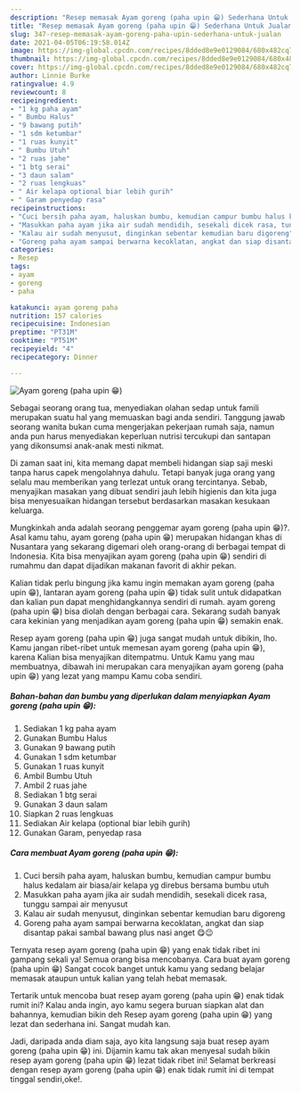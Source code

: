 ```yaml
---
description: "Resep memasak Ayam goreng (paha upin 😁) Sederhana Untuk Jualan"
title: "Resep memasak Ayam goreng (paha upin 😁) Sederhana Untuk Jualan"
slug: 347-resep-memasak-ayam-goreng-paha-upin-sederhana-untuk-jualan
date: 2021-04-05T06:19:58.014Z
image: https://img-global.cpcdn.com/recipes/8dded8e9e0129084/680x482cq70/ayam-goreng-paha-upin-😁-foto-resep-utama.jpg
thumbnail: https://img-global.cpcdn.com/recipes/8dded8e9e0129084/680x482cq70/ayam-goreng-paha-upin-😁-foto-resep-utama.jpg
cover: https://img-global.cpcdn.com/recipes/8dded8e9e0129084/680x482cq70/ayam-goreng-paha-upin-😁-foto-resep-utama.jpg
author: Linnie Burke
ratingvalue: 4.9
reviewcount: 8
recipeingredient:
- "1 kg paha ayam"
- " Bumbu Halus"
- "9 bawang putih"
- "1 sdm ketumbar"
- "1 ruas kunyit"
- " Bumbu Utuh"
- "2 ruas jahe"
- "1 btg serai"
- "3 daun salam"
- "2 ruas lengkuas"
- " Air kelapa optional biar lebih gurih"
- " Garam penyedap rasa"
recipeinstructions:
- "Cuci bersih paha ayam, haluskan bumbu, kemudian campur bumbu halus kedalam air biasa/air kelapa yg direbus bersama bumbu utuh"
- "Masukkan paha ayam jika air sudah mendidih, sesekali dicek rasa, tunggu sampai air menyusut"
- "Kalau air sudah menyusut, dinginkan sebentar kemudian baru digoreng"
- "Goreng paha ayam sampai berwarna kecoklatan, angkat dan siap disantap pakai sambal bawang plus nasi anget 😋😉"
categories:
- Resep
tags:
- ayam
- goreng
- paha

katakunci: ayam goreng paha 
nutrition: 157 calories
recipecuisine: Indonesian
preptime: "PT31M"
cooktime: "PT51M"
recipeyield: "4"
recipecategory: Dinner

---
```



![Ayam goreng (paha upin 😁)](https://img-global.cpcdn.com/recipes/8dded8e9e0129084/680x482cq70/ayam-goreng-paha-upin-😁-foto-resep-utama.jpg)

Sebagai seorang orang tua, menyediakan olahan sedap untuk famili merupakan suatu hal yang memuaskan bagi anda sendiri. Tanggung jawab seorang  wanita bukan cuma mengerjakan pekerjaan rumah saja, namun anda pun harus menyediakan keperluan nutrisi tercukupi dan santapan yang dikonsumsi anak-anak mesti nikmat.

Di zaman  saat ini, kita memang dapat membeli hidangan siap saji meski tanpa harus capek mengolahnya dahulu. Tetapi banyak juga orang yang selalu mau memberikan yang terlezat untuk orang tercintanya. Sebab, menyajikan masakan yang dibuat sendiri jauh lebih higienis dan kita juga bisa menyesuaikan hidangan tersebut berdasarkan masakan kesukaan keluarga. 



Mungkinkah anda adalah seorang penggemar ayam goreng (paha upin 😁)?. Asal kamu tahu, ayam goreng (paha upin 😁) merupakan hidangan khas di Nusantara yang sekarang digemari oleh orang-orang di berbagai tempat di Indonesia. Kita bisa menyajikan ayam goreng (paha upin 😁) sendiri di rumahmu dan dapat dijadikan makanan favorit di akhir pekan.

Kalian tidak perlu bingung jika kamu ingin memakan ayam goreng (paha upin 😁), lantaran ayam goreng (paha upin 😁) tidak sulit untuk didapatkan dan kalian pun dapat menghidangkannya sendiri di rumah. ayam goreng (paha upin 😁) bisa diolah dengan berbagai cara. Sekarang sudah banyak cara kekinian yang menjadikan ayam goreng (paha upin 😁) semakin enak.

Resep ayam goreng (paha upin 😁) juga sangat mudah untuk dibikin, lho. Kamu jangan ribet-ribet untuk memesan ayam goreng (paha upin 😁), karena Kalian bisa menyajikan ditempatmu. Untuk Kamu yang mau membuatnya, dibawah ini merupakan cara menyajikan ayam goreng (paha upin 😁) yang lezat yang mampu Kamu coba sendiri.

<!--inarticleads1-->

##### Bahan-bahan dan bumbu yang diperlukan dalam menyiapkan Ayam goreng (paha upin 😁):

1. Sediakan 1 kg paha ayam
1. Gunakan  Bumbu Halus
1. Gunakan 9 bawang putih
1. Gunakan 1 sdm ketumbar
1. Gunakan 1 ruas kunyit
1. Ambil  Bumbu Utuh
1. Ambil 2 ruas jahe
1. Sediakan 1 btg serai
1. Gunakan 3 daun salam
1. Siapkan 2 ruas lengkuas
1. Sediakan  Air kelapa (optional biar lebih gurih)
1. Gunakan  Garam, penyedap rasa




<!--inarticleads2-->

##### Cara membuat Ayam goreng (paha upin 😁):

1. Cuci bersih paha ayam, haluskan bumbu, kemudian campur bumbu halus kedalam air biasa/air kelapa yg direbus bersama bumbu utuh
1. Masukkan paha ayam jika air sudah mendidih, sesekali dicek rasa, tunggu sampai air menyusut
1. Kalau air sudah menyusut, dinginkan sebentar kemudian baru digoreng
1. Goreng paha ayam sampai berwarna kecoklatan, angkat dan siap disantap pakai sambal bawang plus nasi anget 😋😉




Ternyata resep ayam goreng (paha upin 😁) yang enak tidak ribet ini gampang sekali ya! Semua orang bisa mencobanya. Cara buat ayam goreng (paha upin 😁) Sangat cocok banget untuk kamu yang sedang belajar memasak ataupun untuk kalian yang telah hebat memasak.

Tertarik untuk mencoba buat resep ayam goreng (paha upin 😁) enak tidak rumit ini? Kalau anda ingin, ayo kamu segera buruan siapkan alat dan bahannya, kemudian bikin deh Resep ayam goreng (paha upin 😁) yang lezat dan sederhana ini. Sangat mudah kan. 

Jadi, daripada anda diam saja, ayo kita langsung saja buat resep ayam goreng (paha upin 😁) ini. Dijamin kamu tak akan menyesal sudah bikin resep ayam goreng (paha upin 😁) lezat tidak ribet ini! Selamat berkreasi dengan resep ayam goreng (paha upin 😁) enak tidak rumit ini di tempat tinggal sendiri,oke!.

